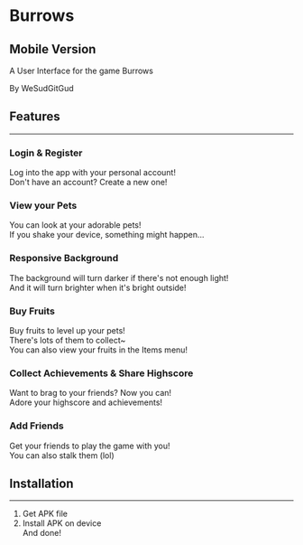 # Burrows
## Mobile Version

A User Interface for the game Burrows

By WeSudGitGud

## Features
------

### Login & Register

Log into the app with your personal account!  
Don't have an account? Create a new one!  

### View your Pets

You can look at your adorable pets!  
If you shake your device, something might happen...  

### Responsive Background

The background will turn darker if there's not enough light!  
And it will turn brighter when it's bright outside!  

### Buy Fruits

Buy fruits to level up your pets!    
There's lots of them to collect~    
You can also view your fruits in the Items menu!  

### Collect Achievements & Share Highscore

Want to brag to your friends? Now you can!  
Adore your highscore and achievements!  

### Add Friends
Get your friends to play the game with you!  
You can also stalk them (lol)  

## Installation
------
1. Get APK file
2. Install APK on device  
And done!